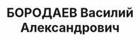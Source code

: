 ---
title: БОРОДАЕВ Василий Александрович
description: "1889, Харківська обл., с. Веселе Липецького р-ну, українець, освіта\
  \ вища, прож.: м. Попасна, завідуючий райветлікарнею \n  Військовою колегією Верховного\
  \ суду СРСР 2 січня 1938 р. засуджений до розстрілу. Вирок виконано 3 січня 1938\
  \ р. \n  Реабілітований у 1959 р."
---
